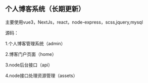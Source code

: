 
## 个人博客系统（长期更新）

主要使用vue3，NextJs，react，node-express，scss,jquery,mysql

源码：

1.个人博客管理系统（admin）

2.博客门户页面（home）

3.node后台接口（api）

4.node接口处理资源管理（assets）

